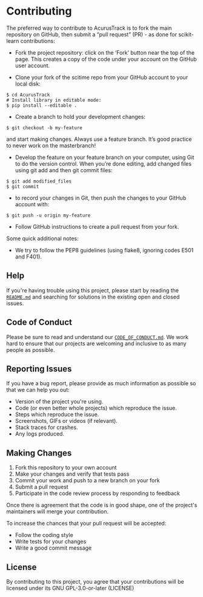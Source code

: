 # Contributing

The preferred way to contribute to AcurusTrack is to fork the main repository on GitHub, then submit a “pull request” (PR) - as done for scikit-learn contributions:

- Fork the project repository: click on the ‘Fork’ button near the top of the page. This creates a copy of the code under your account on the GitHub user account. 

- Clone your fork of the scitime repo from your GitHub account to your local disk:
```$ git clone git@github.com:YourLogin/acurustrack.git
$ cd AcurusTrack
# Install library in editable mode:
$ pip install --editable .
```


- Create a branch to hold your development changes:

```
$ git checkout -b my-feature
```


and start making changes. Always use a feature branch. It’s good practice to never work on the masterbranch!

- Develop the feature on your feature branch on your computer, using Git to do the version control. When you’re done editing, add changed files using git add and then git commit files:
```
$ git add modified_files
$ git commit
```

- to record your changes in Git, then push the changes to your GitHub account with:
```
$ git push -u origin my-feature
```


- Follow GitHub instructions to create a pull request from your fork. 

Some quick additional notes:

- We try to follow the PEP8 guidelines (using flake8, ignoring codes E501 and F401).



## Help

If you're having trouble using this project, please start by reading the [`README.md`](README.md)
and searching for solutions in the existing open and closed issues.

## Code of Conduct

Please be sure to read and understand our [`CODE_OF_CONDUCT.md`](CODE_OF_CONDUCT.md).
We work hard to ensure that our projects are welcoming and inclusive to as many
people as possible.

## Reporting Issues

If you have a bug report, please provide as much information as possible so that
we can help you out:

- Version of the project you're using.
- Code (or even better whole projects) which reproduce the issue.
- Steps which reproduce the issue.
- Screenshots, GIFs or videos (if relevant).
- Stack traces for crashes.
- Any logs produced.

## Making Changes

1. Fork this repository to your own account
2. Make your changes and verify that tests pass
3. Commit your work and push to a new branch on your fork
4. Submit a pull request
5. Participate in the code review process by responding to feedback

Once there is agreement that the code is in good shape, one of the project's
maintainers will merge your contribution.

To increase the chances that your pull request will be accepted:

- Follow the coding style
- Write tests for your changes
- Write a good commit message

## License

By contributing to this project, you agree that your contributions will be
licensed under its GNU GPL-3.0-or-later (LICENSE)
